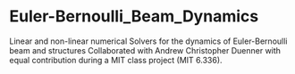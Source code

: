 # Euler-Bernoulli_Beam_Dynamics
Linear and non-linear numerical Solvers for the dynamics of Euler-Bernoulli beam and structures
Collaborated with Andrew Christopher Duenner with equal contribution during a MIT class project (MIT 6.336).
